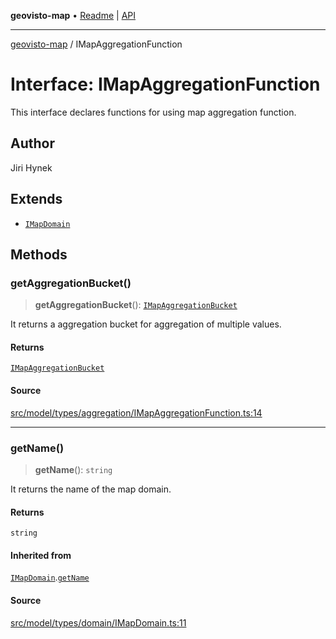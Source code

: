 **geovisto-map** • [Readme](../README.md) \| [API](../globals.md)

***

[geovisto-map](../README.md) / IMapAggregationFunction

# Interface: IMapAggregationFunction

This interface declares functions for using map aggregation function.

## Author

Jiri Hynek

## Extends

- [`IMapDomain`](IMapDomain.md)

## Methods

### getAggregationBucket()

> **getAggregationBucket**(): [`IMapAggregationBucket`](IMapAggregationBucket.md)

It returns a aggregation bucket for aggregation of multiple values.

#### Returns

[`IMapAggregationBucket`](IMapAggregationBucket.md)

#### Source

[src/model/types/aggregation/IMapAggregationFunction.ts:14](https://github.com/geovisto/geovisto-map/blob/e22d774889dbc28cc1ec62933ecf6bab6690f172/src/model/types/aggregation/IMapAggregationFunction.ts#L14)

***

### getName()

> **getName**(): `string`

It returns the name of the map domain.

#### Returns

`string`

#### Inherited from

[`IMapDomain`](IMapDomain.md).[`getName`](IMapDomain.md#getname)

#### Source

[src/model/types/domain/IMapDomain.ts:11](https://github.com/geovisto/geovisto-map/blob/e22d774889dbc28cc1ec62933ecf6bab6690f172/src/model/types/domain/IMapDomain.ts#L11)
